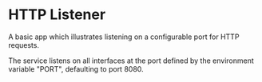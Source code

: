 # HTTP Listener

A basic app which illustrates listening on a configurable port for HTTP requests.

The service listens on all interfaces at the port defined by the environment 
variable "PORT", defaulting to port 8080.
